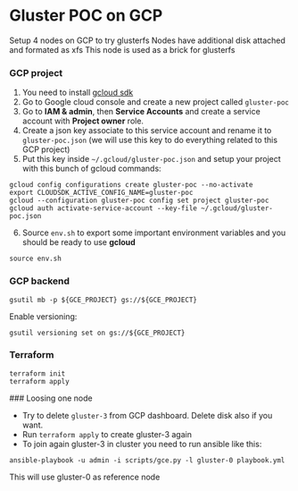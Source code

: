 # Gluster POC on GCP
Setup 4 nodes on GCP to try glusterfs
Nodes have additional disk attached and formated as xfs
This node is used as a brick for glusterfs

### GCP project
1. You need to install [gcloud sdk](https://cloud.google.com/sdk/install)
2. Go to Google cloud console and create a new project called `gluster-poc`
3. Go to **IAM & admin**, then **Service Accounts** and create a service account with **Project owner** role.
4. Create a json key associate to this service account and rename it to `gluster-poc.json` (we will use this key to do everything related to this GCP project)
5. Put this key inside `~/.gcloud/gluster-poc.json` and setup your project with this bunch of gcloud commands:
```
gcloud config configurations create gluster-poc --no-activate
export CLOUDSDK_ACTIVE_CONFIG_NAME=gluster-poc
gcloud --configuration gluster-poc config set project gluster-poc
gcloud auth activate-service-account --key-file ~/.gcloud/gluster-poc.json
```
6. Source `env.sh` to export some important environment variables and you should be ready to use **gcloud**
```
source env.sh
```

### GCP backend
```
gsutil mb -p ${GCE_PROJECT} gs://${GCE_PROJECT}
```

Enable versioning:
```
gsutil versioning set on gs://${GCE_PROJECT}
```

### Terraform
```
terraform init
terraform apply
```

### Loosing one node
- Try to delete `gluster-3` from GCP dashboard. Delete disk also if you want.
- Run `terraform apply` to create gluster-3 again
- To join again gluster-3 in cluster you need to run ansible like this:
```
ansible-playbook -u admin -i scripts/gce.py -l gluster-0 playbook.yml
```
This will use gluster-0 as reference node
